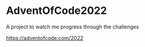 # AdventOfCode2022
A project to watch me progress through the challenges

https://adventofcode.com/2022
